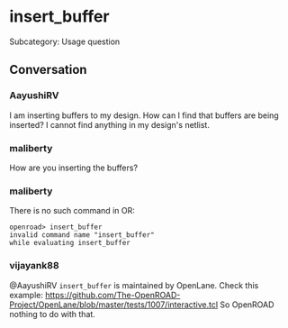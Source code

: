 # insert_buffer

Subcategory: Usage question

## Conversation

### AayushiRV
I am inserting buffers to my design. How can I find that buffers are being inserted? I cannot find anything in my design's netlist.

### maliberty
How are you inserting the buffers?

### maliberty
There is no such command in OR:
```
openroad> insert_buffer
invalid command name "insert_buffer"
while evaluating insert_buffer
```

### vijayank88
@AayushiRV 
`insert_buffer` is maintained by OpenLane. Check this example: https://github.com/The-OpenROAD-Project/OpenLane/blob/master/tests/1007/interactive.tcl
So OpenROAD nothing to do with that.

